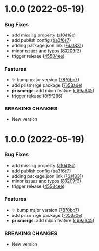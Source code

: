 # 1.0.0 (2022-05-19)


### Bug Fixes

* add missing property ([a10d18c](https://github.com/prisma-utils/prisma-utils/commit/a10d18cd8d72f3f60cb0e24bc0e3cf9369058bcc))
* add publish config ([ba3f6c7](https://github.com/prisma-utils/prisma-utils/commit/ba3f6c73a29f482b5e6070c1ec9d68d8c76c8746))
* adding package.json link ([76af831](https://github.com/prisma-utils/prisma-utils/commit/76af83118bcc8403471c4888a6cdead0b9baf5fc))
* minor issues and typos ([83209f3](https://github.com/prisma-utils/prisma-utils/commit/83209f38055c11969707a95feffc516a14adf6a8))
* trigger release ([45584ee](https://github.com/prisma-utils/prisma-utils/commit/45584eef862c50cf8cf9094ce4578842979e834c))


### Features

* :sparkles: bump major version ([7870bc7](https://github.com/prisma-utils/prisma-utils/commit/7870bc7baedb2943ad488ca8073106b9216bf884))
* add prismerge package ([7658a6e](https://github.com/prisma-utils/prisma-utils/commit/7658a6e506ecd91c4ef0505ea373cb4508d63021))
* **prismerge:** add mixin feature ([c69a645](https://github.com/prisma-utils/prisma-utils/commit/c69a645adb7635568f88bad4a7f74634666e7068))
* trigger release ([8f5f286](https://github.com/prisma-utils/prisma-utils/commit/8f5f286e4a41cba5358510fcc9faad12399cbb2d))


### BREAKING CHANGES

* New version

# 1.0.0 (2022-05-19)


### Bug Fixes

* add missing property ([a10d18c](https://github.com/prisma-utils/prisma-utils/commit/a10d18cd8d72f3f60cb0e24bc0e3cf9369058bcc))
* add publish config ([ba3f6c7](https://github.com/prisma-utils/prisma-utils/commit/ba3f6c73a29f482b5e6070c1ec9d68d8c76c8746))
* adding package.json link ([76af831](https://github.com/prisma-utils/prisma-utils/commit/76af83118bcc8403471c4888a6cdead0b9baf5fc))
* minor issues and typos ([83209f3](https://github.com/prisma-utils/prisma-utils/commit/83209f38055c11969707a95feffc516a14adf6a8))
* trigger release ([45584ee](https://github.com/prisma-utils/prisma-utils/commit/45584eef862c50cf8cf9094ce4578842979e834c))


### Features

* :sparkles: bump major version ([7870bc7](https://github.com/prisma-utils/prisma-utils/commit/7870bc7baedb2943ad488ca8073106b9216bf884))
* add prismerge package ([7658a6e](https://github.com/prisma-utils/prisma-utils/commit/7658a6e506ecd91c4ef0505ea373cb4508d63021))
* **prismerge:** add mixin feature ([c69a645](https://github.com/prisma-utils/prisma-utils/commit/c69a645adb7635568f88bad4a7f74634666e7068))


### BREAKING CHANGES

* New version
